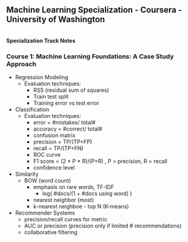 ## Machine Learning Specialization - Coursera - University of Washington
<br><b> Specialization Track Notes </b>

### Course 1: Machine Learning Foundations: A Case Study Approach
  - Regression Modeling
    - Evaluation techniques:
      - RSS (residual sum of squares)
      - Train test split
      - Training error vs test error
  - Classification
    - Evaluation techniques:
      - error = #mistakes/ total#
      - accuracy = #correct/ total#
      - confusion matrix
      - precision = TP/(TP+FP)
      - recall = TP/(TP+FN)
      - ROC curve
      - F1 score = (2 * P * R)/(P+R) , P = precision, R = recall
      - confidence level
  - Similarity
    - BOW (word count)
      - emphasis on rare words, TF-IDF
        - log( #docs/(1 + #docs using word) )
      - nearest neighbor (most)
      - k-nearest neighboe - top N (K-means)
  - Recommender Systems
      - precision/recall curves for metric
      - AUC or precision (precision only if limited # recommendations)
      - collaborative filtering
